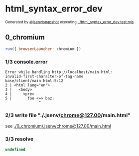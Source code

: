 # html_syntax_error_dev

<sub>
  Generated by <a href="https://github.com/jsenv/core/tree/main/packages/independent/snapshot">@jsenv/snapshot</a> executing <a href="../html_syntax_error_dev.test.mjs">../html_syntax_error_dev.test.mjs</a>
</sub>

## 0_chromium

```js
run({ browserLauncher: chromium })
```

### 1/3 console.error

```console
Error while handling http://localhost/main.html:
invalid-first-character-of-tag-name
base/client/main.html:5:12
2 | <html lang="en">
3 |   <body>
4 |     <pre>
5 |       foo <=> baz;
               ^
```

### 2/3 write file "./.jsenv/chrome@127.00/main.html"

see [./0_chromium/.jsenv/chrome@127.00/main.html](./0_chromium/.jsenv/chrome@127.00/main.html)

### 3/3 resolve

```js
undefined
```